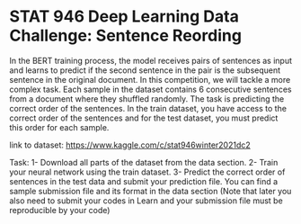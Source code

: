 # STAT 946 Deep Learning Data Challenge: Sentence Reording

In the BERT training process, the model receives pairs of sentences as input and learns to predict if the second sentence in the pair is the subsequent sentence in the original document. In this competition, we will tackle a more complex task. Each sample in the dataset contains 6 consecutive sentences from a document where they shuffled randomly. The task is predicting the correct order of the sentences. In the train dataset, you have access to the correct order of the sentences and for the test dataset, you must predict this order for each sample.

link to dataset: https://www.kaggle.com/c/stat946winter2021dc2

Task:
1- Download all parts of the dataset from the data section.
2- Train your neural network using the train dataset.
3- Predict the correct order of sentences in the test data and submit your prediction file. You can find a sample submission file and its format in the data section (Note that later you also need to submit your codes in Learn and your submission file must be reproducible by your code)
